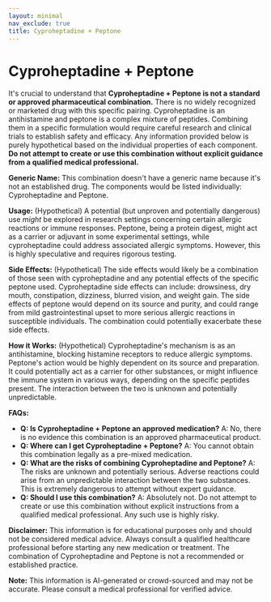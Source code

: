 ```yaml
---
layout: minimal
nav_exclude: true
title: Cyproheptadine + Peptone
---
```


# Cyproheptadine + Peptone

It's crucial to understand that **Cyproheptadine + Peptone is not a standard or approved pharmaceutical combination.**  There is no widely recognized or marketed drug with this specific pairing.  Cyproheptadine is an antihistamine and peptone is a complex mixture of peptides.  Combining them in a specific formulation would require careful research and clinical trials to establish safety and efficacy.  Any information provided below is purely hypothetical based on the individual properties of each component.  **Do not attempt to create or use this combination without explicit guidance from a qualified medical professional.**

**Generic Name:**  This combination doesn't have a generic name because it's not an established drug.  The components would be listed individually: Cyproheptadine and Peptone.

**Usage:** (Hypothetical)  A potential (but unproven and potentially dangerous) use *might* be explored in research settings concerning certain allergic reactions or immune responses.  Peptone, being a protein digest, might act as a carrier or adjuvant in some experimental settings, while cyproheptadine could address associated allergic symptoms.  However, this is highly speculative and requires rigorous testing.

**Side Effects:** (Hypothetical)  The side effects would likely be a combination of those seen with cyproheptadine and any potential effects of the specific peptone used.  Cyproheptadine side effects can include: drowsiness, dry mouth, constipation, dizziness, blurred vision, and weight gain.  The side effects of peptone would depend on its source and purity, and could range from mild gastrointestinal upset to more serious allergic reactions in susceptible individuals.  The combination could potentially exacerbate these side effects.

**How it Works:** (Hypothetical)  Cyproheptadine's mechanism is as an antihistamine, blocking histamine receptors to reduce allergic symptoms.  Peptone's action would be highly dependent on its source and preparation. It could potentially act as a carrier for other substances, or might influence the immune system in various ways, depending on the specific peptides present.  The interaction between the two is unknown and potentially unpredictable.

**FAQs:**

* **Q: Is Cyproheptadine + Peptone an approved medication?**  A: No, there is no evidence this combination is an approved pharmaceutical product.
* **Q: Where can I get Cyproheptadine + Peptone?** A: You cannot obtain this combination legally as a pre-mixed medication.
* **Q: What are the risks of combining Cyproheptadine and Peptone?** A: The risks are unknown and potentially serious.  Adverse reactions could arise from an unpredictable interaction between the two substances.  This is extremely dangerous to attempt without expert guidance.
* **Q: Should I use this combination?** A: Absolutely not.  Do not attempt to create or use this combination without explicit instructions from a qualified medical professional.  Any such use is highly risky.

**Disclaimer:** This information is for educational purposes only and should not be considered medical advice.  Always consult a qualified healthcare professional before starting any new medication or treatment.  The combination of Cyproheptadine and Peptone is not a recommended or established practice.


**Note:** This information is AI-generated or crowd-sourced and may not be accurate. Please consult a medical professional for verified advice.